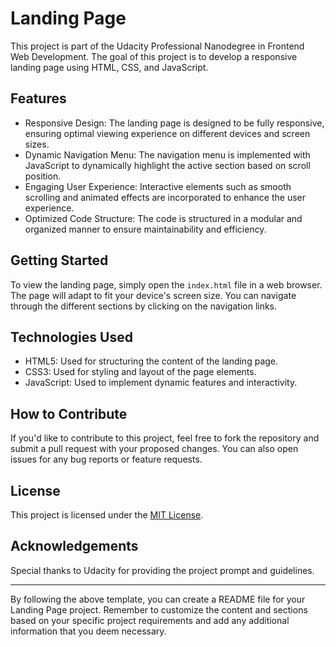 # Landing Page

This project is part of the Udacity Professional Nanodegree in Frontend Web Development. The goal of this project is to develop a responsive landing page using HTML, CSS, and JavaScript.

## Features

- Responsive Design: The landing page is designed to be fully responsive, ensuring optimal viewing experience on different devices and screen sizes.
- Dynamic Navigation Menu: The navigation menu is implemented with JavaScript to dynamically highlight the active section based on scroll position.
- Engaging User Experience: Interactive elements such as smooth scrolling and animated effects are incorporated to enhance the user experience.
- Optimized Code Structure: The code is structured in a modular and organized manner to ensure maintainability and efficiency.

## Getting Started

To view the landing page, simply open the `index.html` file in a web browser. The page will adapt to fit your device's screen size. You can navigate through the different sections by clicking on the navigation links.

## Technologies Used

- HTML5: Used for structuring the content of the landing page.
- CSS3: Used for styling and layout of the page elements.
- JavaScript: Used to implement dynamic features and interactivity.

## How to Contribute

If you'd like to contribute to this project, feel free to fork the repository and submit a pull request with your proposed changes. You can also open issues for any bug reports or feature requests.

## License

This project is licensed under the [MIT License](LICENSE).

## Acknowledgements

Special thanks to Udacity for providing the project prompt and guidelines.

---

By following the above template, you can create a README file for your Landing Page project. Remember to customize the content and sections based on your specific project requirements and add any additional information that you deem necessary.